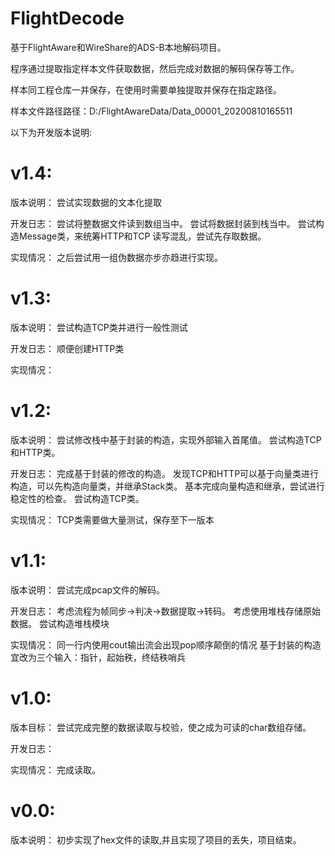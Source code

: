 # FlightDecode
基于FlightAware和WireShare的ADS-B本地解码项目。

程序通过提取指定样本文件获取数据，然后完成对数据的解码保存等工作。

样本同工程仓库一并保存，在使用时需要单独提取并保存在指定路径。

样本文件路径路径：D:/FlightAwareData/Data_00001_20200810165511

以下为开发版本说明:

# v1.4:
版本说明：
尝试实现数据的文本化提取

开发日志：
尝试将整数据文件读到数组当中。
尝试将数据封装到栈当中。
尝试构造Message类，来统筹HTTP和TCP
读写混乱，尝试先存取数据。

实现情况：
之后尝试用一组伪数据亦步亦趋进行实现。

# v1.3:
版本说明：
尝试构造TCP类并进行一般性测试

开发日志：
顺便创建HTTP类

实现情况：

# v1.2:
版本说明：
尝试修改栈中基于封装的构造，实现外部输入首尾值。
尝试构造TCP和HTTP类。

开发日志：
完成基于封装的修改的构造。
发现TCP和HTTP可以基于向量类进行构造，可以先构造向量类，并继承Stack类。
基本完成向量构造和继承，尝试进行稳定性的检查。
尝试构造TCP类。

实现情况：
TCP类需要做大量测试，保存至下一版本

# v1.1:
版本说明：
尝试完成pcap文件的解码。

开发日志：
考虑流程为帧同步->判决->数据提取->转码。
考虑使用堆栈存储原始数据。
尝试构造堆栈模块

实现情况：
同一行内使用cout输出流会出现pop顺序颠倒的情况
基于封装的构造宜改为三个输入：指针，起始秩，终结秩哨兵

# v1.0:
版本目标：
尝试完成完整的数据读取与校验，使之成为可读的char数组存储。

开发日志：

实现情况：
完成读取。

# v0.0:
版本说明：
初步实现了hex文件的读取,并且实现了项目的丢失，项目结束。

